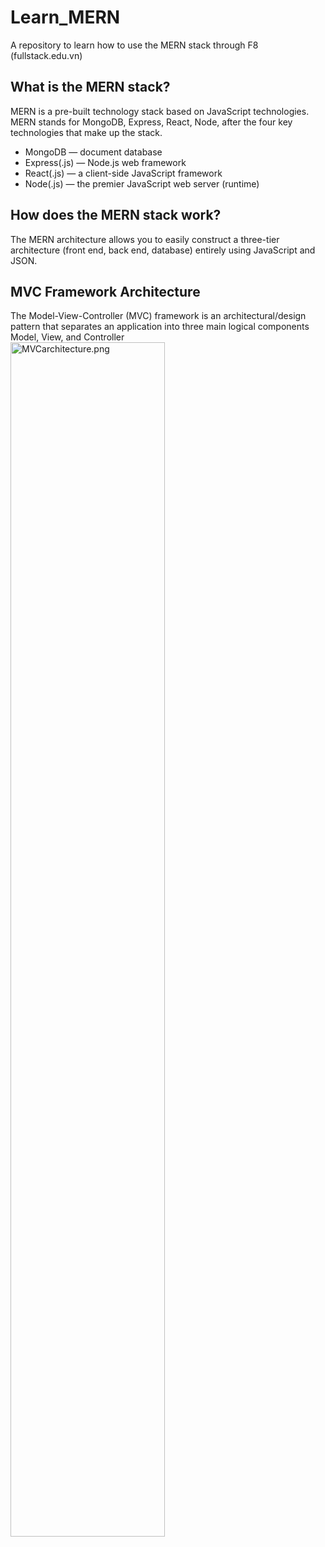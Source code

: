 # Learn_MERN
A repository to learn how to use the MERN stack through F8 (fullstack.edu.vn)

## What is the MERN stack?
MERN is a pre-built technology stack based on JavaScript technologies. MERN stands for MongoDB, Express, React, Node, after the four key technologies that make up the stack.
- MongoDB — document database
- Express(.js) — Node.js web framework
- React(.js) — a client-side JavaScript framework
- Node(.js) — the premier JavaScript web server (runtime)

## How does the MERN stack work?
The MERN architecture allows you to easily construct a three-tier architecture (front end, back end, database) entirely using JavaScript and JSON.

## MVC Framework Architecture
The Model-View-Controller (MVC) framework is an architectural/design pattern that separates an application into three main logical components Model, View, and Controller
<img width="70%" src="https://media.geeksforgeeks.org/wp-content/uploads/20220224160807/Model1.png" alt="MVCarchitecture.png" />

